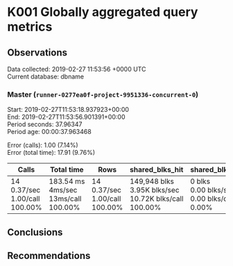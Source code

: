 # K001 Globally aggregated query metrics

## Observations ##
Data collected: 2019-02-27 11:53:56 +0000 UTC  
Current database: dbname  



### Master (`runner-0277ea0f-project-9951336-concurrent-0`) ###
Start: 2019-02-27T11:53:18.937923+00:00  
End: 2019-02-27T11:53:56.901391+00:00  
Period seconds: 37.96347  
Period age: 00:00:37.963468  

Error (calls): 1.00 (7.14%)  
Error (total time): 17.91 (9.76%)

Calls | Total&nbsp;time | Rows | shared_blks_hit | shared_blks_read | shared_blks_dirtied | shared_blks_written | blk_read_time | blk_write_time | kcache_reads | kcache_writes | kcache_user_time_ms | kcache_system_time 
-------|------------|------|-----------------|------------------|---------------------|---------------------|---------------|----------------|--------------|---------------|---------------------|--------------------
14<br/>0.37/sec<br/>1.00/call<br/>100.00% |183.54&nbsp;ms<br/>4ms/sec<br/>13ms/call<br/>100.00% |14<br/>0.37/sec<br/>1.00/call<br/>100.00% |149,948&nbsp;blks<br/>3.95K&nbsp;blks/sec<br/>10.72K&nbsp;blks/call<br/>100.00% |0&nbsp;blks<br/>0.00&nbsp;blks/sec<br/>0.00&nbsp;blks/call<br/>0.00% |0&nbsp;blks<br/>0.00&nbsp;blks/sec<br/>0.00&nbsp;blks/call<br/>0.00% |0&nbsp;blks<br/>0.00&nbsp;blks/sec<br/>0.00&nbsp;blks/call<br/>0.00% |0.00&nbsp;ms<br/>0s/sec<br/>0s/call<br/>0.00% |0.00&nbsp;ms<br/>0s/sec<br/>0s/call<br/>0.00% |0.00&nbsp;bytes<br/>0.00&nbsp;bytes/sec<br/>0.00&nbsp;bytes/call<br/>0.00% |0.00&nbsp;bytes<br/>0.00&nbsp;bytes/sec<br/>0.00&nbsp;bytes/call<br/>0.00% |0.00&nbsp;ms<br/>0s/sec<br/>0s/call<br/>0.00% |0.00&nbsp;ms<br/>0s/sec<br/>0s/call<br/>0.00%





## Conclusions ##


## Recommendations ##

